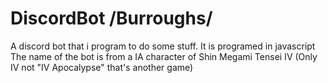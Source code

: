 # DiscordBot /Burroughs/
A discord bot that i program to do some stuff. It is programed in javascript
The name of the bot is from a IA character of Shin Megami Tensei IV (Only IV not "IV Apocalypse" that's another game)
